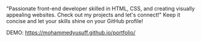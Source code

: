 "Passionate front-end developer skilled in HTML, CSS, and creating visually appealing websites. Check out my projects and let's connect!" Keep it concise and let your skills shine on your GitHub profile! 

DEMO: https://mohammedyusuff.github.io/portfolio/
